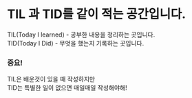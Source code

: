 # TIL 과 TID를 같이 적는 공간입니다.
TIL(Today I learned) - 공부한 내용을 정리하는 곳입니다.
<br>
TID(Today I Did) - 무엇을 했는지 기록하는 곳입니다.

### 중요!
TIL은 배운것이 있을 때 작성하지만
<br>
TID는 특별한 일이 없으면 매일매일 작성해야해!
